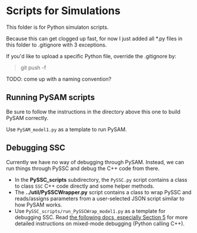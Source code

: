 # Scripts for Simulations

This folder is for Python simulaton scripts.

Because this can get clogged up fast, for now I just added all *.py files in this folder to .gitignore with 3 exceptions. 

If you'd like to upload a specific Python file, override the .gitignore by:
>git push -f

TODO: come up with a naming convention?

## Running PySAM scripts
Be sure to follow the instructions in the directory above this one to build PySAM correctly. 

Use `PySAM_model1.py` as a template to run PySAM.

## Debugging SSC
Currently we have no way of debugging through PySAM.
Instead, we can run things through PySSC and debug the C++ code from there. 

- In the **PySSC_scripts** subdirectory, the `PySSC.py` script contains a class to class `SSC` C++ code directly and some helper methods.
- The **../util/PySSCWrapper.py** script contains a class to wrap PySSC and reads/assigns parameters from a user-selected JSON script similar to how PySAM works. 
- Use `PySSC_scripts/run_PySSCWrap_model1.py` as a template for debugging SSC. Read [the following docs, especially Section 5](https://github.com/uw-esolab/docs/blob/main/sam/debugSSCwithPySSC_Linux_CodeLiteIDE.md) for more detailed instructions on mixed-mode debugging (Python calling C++). 

